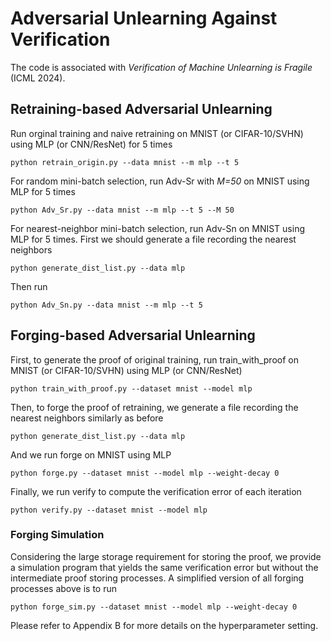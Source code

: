 # Adversarial Unlearning Against Verification

The code is associated with *Verification of Machine Unlearning is Fragile* (ICML 2024).

## Retraining-based Adversarial Unlearning

Run orginal training and naive retraining on MNIST (or CIFAR-10/SVHN) using MLP (or CNN/ResNet) for 5 times
```
python retrain_origin.py --data mnist --m mlp --t 5
```
For random mini-batch selection, run Adv-Sr with *M=50* on MNIST using MLP for 5 times
```
python Adv_Sr.py --data mnist --m mlp --t 5 --M 50
```
For nearest-neighbor mini-batch selection, run Adv-Sn on MNIST using MLP for 5 times.
First we should generate a file recording the nearest neighbors
```
python generate_dist_list.py --data mlp
```
Then run
```
python Adv_Sn.py --data mnist --m mlp --t 5
```

## Forging-based Adversarial Unlearning

First, to generate the proof of original training, run train_with_proof on MNIST (or CIFAR-10/SVHN) using MLP (or CNN/ResNet)
```
python train_with_proof.py --dataset mnist --model mlp
```
Then, to forge the proof of retraining, we generate a file recording the nearest neighbors similarly as before
```
python generate_dist_list.py --data mlp
```
And we run forge on MNIST using MLP
```
python forge.py --dataset mnist --model mlp --weight-decay 0
```
Finally, we run verify to compute the verification error of each iteration
```
python verify.py --dataset mnist --model mlp
```

### Forging Simulation
Considering the large storage requirement for storing the proof, we provide a simulation program that yields the same verification error but without the intermediate proof storing processes. A simplified version of all forging processes above is to run
```
python forge_sim.py --dataset mnist --model mlp --weight-decay 0
```

Please refer to Appendix B for more details on the hyperparameter setting.
